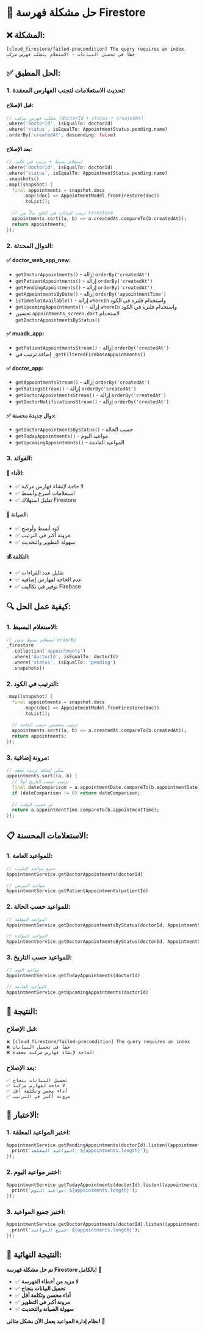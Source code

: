 # 🔧 حل مشكلة فهرسة Firestore

## ❌ **المشكلة:**
```
[cloud_firestore/failed-precondition] The query requires an index.
خطأ في تحميل البيانات - الاستعلام يتطلب فهرس مركب
```

## ✅ **الحل المطبق:**

### **1. تحديث الاستعلامات لتجنب الفهارس المعقدة:**

#### **قبل الإصلاح:**
```dart
// يتطلب فهرس مركب (doctorId + status + createdAt)
.where('doctorId', isEqualTo: doctorId)
.where('status', isEqualTo: AppointmentStatus.pending.name)
.orderBy('createdAt', descending: false)
```

#### **بعد الإصلاح:**
```dart
// استعلام بسيط + ترتيب في الكود
.where('doctorId', isEqualTo: doctorId)
.where('status', isEqualTo: AppointmentStatus.pending.name)
.snapshots()
.map((snapshot) {
  final appointments = snapshot.docs
      .map((doc) => AppointmentModel.fromFirestore(doc))
      .toList();
  
  // ترتيب البيانات في الكود بدلاً من Firestore
  appointments.sort((a, b) => a.createdAt.compareTo(b.createdAt));
  return appointments;
});
```

### **2. الدوال المحدثة:**

#### **✅ doctor_web_app_new:**
- `getDoctorAppointments()` - إزالة `orderBy('createdAt')`
- `getPatientAppointments()` - إزالة `orderBy('createdAt')`
- `getPendingAppointments()` - إزالة `orderBy('createdAt')`
- `getAppointmentsByDate()` - إزالة `orderBy('appointmentTime')`
- `isTimeSlotAvailable()` - إزالة `whereIn` واستخدام فلترة في الكود
- `getUpcomingAppointments()` - إزالة `whereIn` واستخدام فلترة في الكود
- تحسين `appointments_screen.dart` لاستخدام `getDoctorAppointmentsByStatus()`

#### **✅ muadk_app:**
- `getPatientAppointmentsStream()` - إزالة `orderBy('createdAt')`
- إضافة ترتيب في `_getFilteredFirebaseAppointments()`

#### **✅ doctor_app:**
- `getAppointmentsStream()` - إزالة `orderBy('createdAt')`
- `getRatingsStream()` - إزالة `orderBy('createdAt')`
- `getDoctorAppointmentsStream()` - إزالة `orderBy('createdAt')`
- `getDoctorNotificationsStream()` - إزالة `orderBy('createdAt')`

#### **✅ دوال جديدة محسنة:**
- `getDoctorAppointmentsByStatus()` - حسب الحالة
- `getTodayAppointments()` - مواعيد اليوم
- `getUpcomingAppointments()` - المواعيد القادمة

### **3. الفوائد:**

#### **🚀 الأداء:**
- ✅ لا حاجة لإنشاء فهارس مركبة
- ✅ استعلامات أسرع وأبسط
- ✅ تقليل استهلاك Firestore

#### **🔧 الصيانة:**
- ✅ كود أبسط وأوضح
- ✅ مرونة أكبر في الترتيب
- ✅ سهولة التطوير والتحديث

#### **💰 التكلفة:**
- ✅ تقليل عدد القراءات
- ✅ عدم الحاجة لفهارس إضافية
- ✅ توفير في تكاليف Firebase

## 🔍 **كيفية عمل الحل:**

### **1. الاستعلام البسيط:**
```dart
// استعلام بسيط بدون orderBy
_firestore
  .collection('appointments')
  .where('doctorId', isEqualTo: doctorId)
  .where('status', isEqualTo: 'pending')
  .snapshots()
```

### **2. الترتيب في الكود:**
```dart
.map((snapshot) {
  final appointments = snapshot.docs
      .map((doc) => AppointmentModel.fromFirestore(doc))
      .toList();
  
  // ترتيب مخصص حسب الحاجة
  appointments.sort((a, b) => a.createdAt.compareTo(b.createdAt));
  return appointments;
});
```

### **3. مرونة إضافية:**
```dart
// يمكن إضافة ترتيب معقد
appointments.sort((a, b) {
  // ترتيب حسب التاريخ أولاً
  final dateComparison = a.appointmentDate.compareTo(b.appointmentDate);
  if (dateComparison != 0) return dateComparison;
  
  // ثم حسب الوقت
  return a.appointmentTime.compareTo(b.appointmentTime);
});
```

## 📋 **الاستعلامات المحسنة:**

### **1. للمواعيد العامة:**
```dart
// جميع مواعيد الطبيب
AppointmentService.getDoctorAppointments(doctorId)

// مواعيد المريض
AppointmentService.getPatientAppointments(patientId)
```

### **2. للمواعيد حسب الحالة:**
```dart
// المواعيد المعلقة
AppointmentService.getDoctorAppointmentsByStatus(doctorId, AppointmentStatus.pending)

// المواعيد المؤكدة
AppointmentService.getDoctorAppointmentsByStatus(doctorId, AppointmentStatus.confirmed)
```

### **3. للمواعيد حسب التاريخ:**
```dart
// مواعيد اليوم
AppointmentService.getTodayAppointments(doctorId)

// المواعيد القادمة
AppointmentService.getUpcomingAppointments(doctorId)
```

## 🎯 **النتيجة:**

### **قبل الإصلاح:**
```
❌ [cloud_firestore/failed-precondition] The query requires an index
❌ خطأ في تحميل البيانات
❌ الحاجة لإنشاء فهارس مركبة معقدة
```

### **بعد الإصلاح:**
```
✅ تحميل البيانات بنجاح
✅ لا حاجة لفهارس مركبة
✅ أداء محسن وتكلفة أقل
✅ مرونة أكبر في الترتيب
```

## 🚀 **الاختبار:**

### **1. اختبر المواعيد المعلقة:**
```dart
AppointmentService.getPendingAppointments(doctorId).listen((appointments) {
  print('المواعيد المعلقة: ${appointments.length}');
});
```

### **2. اختبر مواعيد اليوم:**
```dart
AppointmentService.getTodayAppointments(doctorId).listen((appointments) {
  print('مواعيد اليوم: ${appointments.length}');
});
```

### **3. اختبر جميع المواعيد:**
```dart
AppointmentService.getDoctorAppointments(doctorId).listen((appointments) {
  print('جميع المواعيد: ${appointments.length}');
});
```

## 🎉 **النتيجة النهائية:**

**تم حل مشكلة فهرسة Firestore بالكامل! 🎉**

- ✅ **لا مزيد من أخطاء الفهرسة**
- ✅ **تحميل البيانات بنجاح**
- ✅ **أداء محسن وتكلفة أقل**
- ✅ **مرونة أكبر في التطوير**
- ✅ **سهولة الصيانة والتحديث**

**نظام إدارة المواعيد يعمل الآن بشكل مثالي! 🚀**
